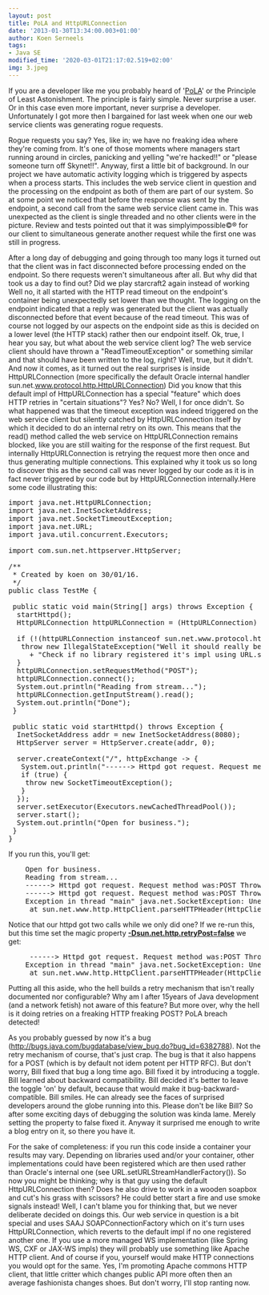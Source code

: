 ```yaml
---
layout: post
title: PoLA and HttpURLConnection
date: '2013-01-30T13:34:00.003+01:00'
author: Koen Serneels
tags:
- Java SE
modified_time: '2020-03-01T21:17:02.519+02:00'
img: 3.jpeg
---
```


If you are a developer like me you probably heard of '<a href="https://en.wikipedia.org/wiki/Principle_of_least_astonishment">PoLA</a>' or the Principle of Least Astonishment. The principle is fairly simple. Never surprise a user. Or in this case even more important, never surprise a developer. Unfortunately I got more then I bargained for last week when one our web service clients was generating rogue requests.

Rogue requests you say? Yes, like in; we have no freaking idea where they're coming from. It's one of those moments where managers start running around in circles, panicking and yelling "we're hacked!!" or "please someone turn off Skynet!!". Anyway, first a little bit of background. In our project we have automatic activity logging which is triggered by aspects when a process starts. This includes the web service client in question and the processing on the endpoint as both of them are part of our system. So at some point we noticed that before the response was sent by the endpoint, a second call from the same web service client came in. This was unexpected as the client is single threaded and no other clients were in the picture. Review and tests pointed out that it was simplyimpossible©® for our client to simultaneous generate another request while the first one was still in progress.

After a long day of debugging and going through too many logs it turned out that the client was in fact disconnected before processing ended on the endpoint. So there requests weren't simultaneous after all. But why did that took us a day to find out? Did we play starcraft2 again instead of working
Well no, it all started with the HTTP read timeout on the endpoint's container being unexpectedly set lower than we thought. The logging on the endpoint indicated that a reply was generated but the client was actually disconnected before that event because of the read timeout. This was of course not logged by our aspects on the endpoint side as this is decided on a lower level (the HTTP stack) rather then our endpoint itself.
Ok, true, I hear you say, but what about the web service client log? The web service client should have thrown a "ReadTimeoutException" or something similar and that should have been written to the log, right? Well, true, but it didn't. And now it comes, as it turned out the real surprises is inside HttpURLConnection (more specifically the default Oracle internal handler sun.net.www.protocol.http.HttpURLConnection)
Did you know that this default impl of HttpURLConnection has a special "feature" which does HTTP retries in "certain situations"? Yes? No? Well, I for once didn't. So what happened was that the timeout exception was indeed triggered on the web service client but silently catched by HttpURLConnection itself by which it decided to do an internal retry on its own. This means that the read() method called the web service on HttpURLConnection remains blocked, like you are still waiting for the response of the first request. But internally HttpURLConnection is retrying the request more then once and thus generating multiple connections. This explained why it took us so long to discover this as the second call was never logged by our code as it is in fact never triggered by our code but by HttpURLConnection internally.</div>Here some code illustrating this:

<pre class='brush: java;'>
import java.net.HttpURLConnection;
import java.net.InetSocketAddress;
import java.net.SocketTimeoutException;
import java.net.URL;
import java.util.concurrent.Executors;

import com.sun.net.httpserver.HttpServer;

/**
 * Created by koen on 30/01/16.
 */
public class TestMe {

 public static void main(String[] args) throws Exception {
  startHttpd();
  HttpURLConnection httpURLConnection = (HttpURLConnection) new URL("http://localhost:8080/").openConnection();

  if (!(httpURLConnection instanceof sun.net.www.protocol.http.HttpURLConnection)) {
   throw new IllegalStateException("Well it should really be sun.net.www.protocol.http.HttpURLConnection. "
     + "Check if no library registered it's impl using URL.setURLStreamHandlerFactory()");
  }
  httpURLConnection.setRequestMethod("POST");
  httpURLConnection.connect();
  System.out.println("Reading from stream...");
  httpURLConnection.getInputStream().read();
  System.out.println("Done");
 }

 public static void startHttpd() throws Exception {
  InetSocketAddress addr = new InetSocketAddress(8080);
  HttpServer server = HttpServer.create(addr, 0);

  server.createContext("/", httpExchange -&gt; {
   System.out.println("------&gt; Httpd got request. Request method was:" + httpExchange.getRequestMethod() + " Throwing timeout exception");
   if (true) {
    throw new SocketTimeoutException();
   }
  });
  server.setExecutor(Executors.newCachedThreadPool());
  server.start();
  System.out.println("Open for business.");
 }
}
</pre>

If you run this, you'll get:
  
<pre class="brush: bash;">
	Open for business.
	Reading from stream...
	------> Httpd got request. Request method was:POST Throwing timeout exception
	------> Httpd got request. Request method was:POST Throwing timeout exception
	Exception in thread "main" java.net.SocketException: Unexpected end of file from server
	 at sun.net.www.http.HttpClient.parseHTTPHeader(HttpClient.java:792)
</pre>

Notice that our httpd got two calls while we only did one? If we re-run this, but this time set the magic property <a href="http://docs.oracle.com/javase/7/docs/technotes/guides/net/properties.html"> **-Dsun.net.http.retryPost=false**</a> we get:

<pre class="brush: bash;">
	 ------> Httpd got request. Request method was:POST Throwing timeout exception
	Exception in thread "main" java.net.SocketException: Unexpected end of file from server
	 at sun.net.www.http.HttpClient.parseHTTPHeader(HttpClient.java:792) ...
</pre>

Putting all this aside, who the hell builds a retry mechanism that isn't really documented nor configurable? Why am I after 15years of Java development (and a network fetish) not aware of this feature? But more over, why the hell is it doing retries on a freaking HTTP freaking POST? PoLA breach detected!

As you probably guessed by now it's a bug (<a href="http://bugs.java.com/bugdatabase/view_bug.do?bug_id=6382788">http://bugs.java.com/bugdatabase/view_bug.do?bug_id=6382788</a>). Not the retry mechanism of course, that's just crap. The bug is that it also happens for a POST (which is by default not idem potent per HTTP RFC). But don't worry, Bill fixed that bug a long time ago. Bill fixed it by introducing a toggle. Bill learned about backward compatibility. Bill decided it's better to leave the toggle 'on' by default, because that would make it bug-backward-compatible. Bill smiles. He can already see the faces of surprised developers around the globe running into this. Please don't be like Bill?
So after some exciting days of debugging the solution was kinda lame. Merely setting the property to false fixed it. Anyway it surprised me enough to write a blog entry on it, so there you have it.

For the sake of completeness: if you run this code inside a container your results may vary. Depending on libraries used and/or your container, other implementations could have been registered which are then used rather than Oracle's internal one (see URL.setURLStreamHandlerFactory()). So now you might be thinking; why is that guy using the default HttpURLConnection then? Does he also drive to work in a wooden soapbox and cut's his grass with scissors? He could better start a fire and use smoke signals instead! Well, I can't blame you for thinking that, but we never deliberate decided on doings this. Our web service in question is a bit special and uses SAAJ SOAPConnectionFactory which on it's turn uses HttpURLConnection, which reverts to the default impl if no one registered another one.
If you use a more managed WS implementation (like Spring WS, CXF or JAX-WS impls) they will probably use something like Apache HTTP client. And of course if you, yourself would make HTTP connections you would opt for the same. Yes, I'm promoting Apache commons HTTP client, that little critter which changes public API more often then an average fashionista changes shoes. But don't worry, I'll stop ranting now.
